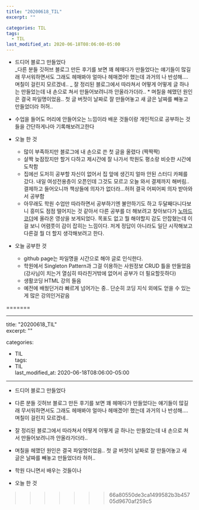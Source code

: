 ```yaml
---
title: "20200618_TIL"  
excerpt: ""

categories: TIL  
tags:
  - TIL  
last_modified_at: 2020-06-18T08:06:00-05:00
---
```


- 드디어 블로그 만들었다  
   _다른 분들 깃허브 블로그 만든 후기를 보면 꽤 헤매다가 만들었다는 얘기들이 많길래 무서워하면서도
  그래도 헤매봐야 얼마나 헤매겠어! 했는데 과거의 나 반성해....며칠이 걸린지 모르겠네..
  _ 잘 정리된 블로그에서 따라쳐서 어떻게 어떻게 글 하나는 만들었는데 내 손으로 쳐서 만들어보려니까 안올라가더라.. \* 며칠을 헤맸던 원인은 결국 파일명이었음.. 첫 글 버젓이 날짜로 잘 만들어놓고 새 글은 날짜를 빼놓고 만들었더라 허허..

- 수업을 들어도 머리에 안들어오는 느낌이라 배운 것들이랑 개인적으로 공부하는 것들을 간단하게나마 기록해보려고한다

- 오늘 한 것

  - 많이 부족하지만 블로그에 내 손으로 쓴 첫 글을 올렸다 (짝짝짝)
  - 살짝 늦잠잤지만 할거 다하고 제시간에 잘 나가서 학원도 평소랑 비슷한 시간에 도착함
  - 집에선 도저히 공부할 자신이 없어서 집 앞에 생긴지 얼마 안된 스터디 카페를 갔다. 내일 여성전용층이 오픈인데 그것도 모르고 오늘 와서 결제까지 해버림..
    결제하고 들어오니까 책상들에 의자가 없더라...허허 결국 어찌어찌 의자 받아와서 공부함
  - 아무래도 학원 수업만 따라하면서 공부하기엔 불안하기도 하고 두달째다니다보니 흥미도 점점 떨어지는 것 같아서 다른 공부를 더 해보려고 찾아보다가
    [노마드코더](https://youtu.be/ODa9mY2bEEc)에 올라온 영상을 보게되었다. 목표도 없고 뭘 해야할지 감도 안잡혔는데 이걸 보니 어렴풋이 감이 잡히는 느낌이다.
    저게 정답이 아니라도 일단 시작해보고 다른걸 뭘 더 할지 생각해보려고 한다.

- 오늘 공부한 것
  - github page는 파일명을 시간으로 해야 글로 인식한다.
  - 학원에서 Singleton Pattern과 그걸 이용하는 사원정보 CRUD 틀을 만들었음 (강사님이 치는거 열심히 따라친거밖에 없어서 공부가 더 필요할듯하다)
  - 생활코딩 HTML 강의 들음
  - 예전에 배웠던거라 빠르게 넘어가는 중.. 단순히 코딩 지식 외에도 얻을 수 있는게 많은 강의인거같음

=======

---

title: "20200618_TIL"  
excerpt: ""

categories:

- TIL  
  tags:
- TIL  
  last_modified_at: 2020-06-18T08:06:00-05:00

---

- 드디어 블로그 만들었다
- 다른 분들 깃허브 블로그 만든 후기를 보면 꽤 헤매다가 만들었다는 얘기들이 많길래 무서워하면서도
  그래도 헤매봐야 얼마나 헤매겠어! 했는데 과거의 나 반성해....며칠이 걸린지 모르겠네..
- 잘 정리된 블로그에서 따라쳐서 어떻게 어떻게 글 하나는 만들었는데 내 손으로 쳐서 만들어보려니까 안올라가더라..
- 며칠을 헤맸던 원인은 결국 파일명이었음.. 첫 글 버젓이 날짜로 잘 만들어놓고 새 글은 날짜를 빼놓고 만들었더라 허허..

- 학원 다니면서 배우는 것들이나

- 오늘 한 것

> > > > > > > 66a80550de3ca1499582b3b45705d9670af259c5
